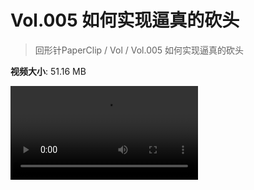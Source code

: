 # Vol.005 如何实现逼真的砍头

> 回形针PaperClip / Vol / Vol.005 如何实现逼真的砍头

**视频大小**: 51.16 MB

<div class="video"><video src="https://file.hsyhx.top/video/PaperClip/Vol/005.mp4" controls preload>🤔 您的浏览器不支持 video 标签</video></div>